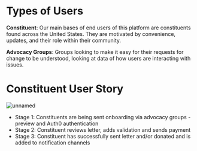 # Types of Users

**Constituent**: Our main bases of end users of this platform are constituents found across the United States. They are motivated by convenience, updates, and their role within their community.  

**Advocacy Groups**: Groups looking to make it easy for their requests for change to be understood, looking at data of how users are interacting with issues.

# Constituent User Story
![unnamed](https://user-images.githubusercontent.com/66452376/142285757-39f3570d-f52a-43e0-809a-32dcfa9412c5.jpg)

* Stage 1: Constituents are being sent onboarding via advocacy groups - preview and Auth0 authentication
* Stage 2: Constituent reviews letter, adds validation and sends payment
* Stage 3: Constituent has successfully sent letter and/or donated and is added to notification channels

